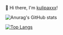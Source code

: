 
👋 Hi there, I'm [kulipaxxx](https://www.cnblogs.com/chengbb)!

![Anurag's GitHub stats](https://github-readme-stats.vercel.app/api?username=kulipaxxx&show_icons=true&theme=radical)
<!---
kulipaxxx/kulipaxxx is a ✨ special ✨ repository because its `README.md` (this file) appears on your GitHub profile.
You can click the Preview link to take a look at your changes.
--->
[![Top Langs](https://github-readme-stats.vercel.app/api/top-langs/?username=kulipaxxx)](https://github.com/anuraghazra/github-readme-stats)

